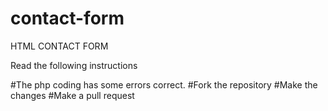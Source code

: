 # contact-form

HTML CONTACT FORM

Read the following instructions

#The php coding has some errors correct.
#Fork the repository
#Make the changes
#Make a pull request
